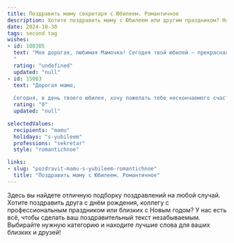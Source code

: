 ```yaml
---
title: Поздравить маму секретаря с Юбилеем. Романтичное
description: Хотите поздравить маму с Юбилеем или другим праздником? Наш ИИ создаст незабываемое поздравление, а вы обязательно выделитесь среди других.  
date: 2024-10-30
tags: second tag
wishes:
- id: 108305
  text: "Моя дорогая, любимая Мамочка! Сегодня твой юбилей – прекрасная дата, сияющая, как твои глаза, полные доброты и нежности.  Твой профессионализм секретаря, твоя чуткость и внимательность – это лишь малая часть твоей удивительной души.  Ты – воплощение женственности, тепла и бесконечной любви.  Пусть этот день станет началом новой, счастливой главы в твоей жизни, наполненной радостью,  гармонией и безграничной любовью близких.  С юбилеем, моя королева!
  "
  rating: "undefined"
  updated: "null"
- id: 15083
  text: "Дорогая мама,
  
  Сегодня, в день твоего юбилея, хочу пожелать тебе нескончаемого счастья и любви. Как секретарь, ты всегда была образцом точности и внимательности, а как мама — источником нежности и заботы. Пусть каждый новый день приносит тебе радость и новые приятные воспоминания. С днем рождения, мамочка! Ты — моя вечная любовь и опора."
  rating: "0"
  updated: "null"

selectedValues:
  recipients: "mamu"
  holidays: "s-yubileem"
  professions: "sekretar"
  style: "romantichnoe"

links:
- slug: "pozdravit-mamu-s-yubileem-romantichnoe"
  title: "Поздравить маму с Юбилеем. Романтичное"
---
```


Здесь вы найдете отличную подборку поздравлений на любой случай. 
Хотите поздравить друга с днём рождения, коллегу с профессиональным праздником или близких с Новым годом? У нас есть всё, чтобы сделать ваш поздравительный текст незабываемым. Выбирайте нужную категорию и находите лучшие слова для ваших близких и друзей!
